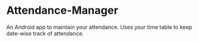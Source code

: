 # Attendance-Manager
An Android app to maintain your attendance. Uses your time table to keep date-wise track of attendance.
